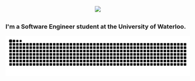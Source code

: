 <h1 align="center">
    <img src="https://readme-typing-svg.herokuapp.com/?font=Righteous&color=01c747&size=35&center=true&vCenter=true&width=500&height=70&duration=4000&lines=Hello!;+I'm+Koral;" />
</h1>

<h3> 
    I'm a Software Engineer student at the University of Waterloo.
</h3>

<img alt="contributions" src="https://raw.githubusercontent.com/koralkulacoglu/koralkulacoglu/output/github-contribution-grid-snake-dark.svg" />
